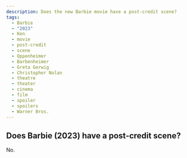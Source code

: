```yaml
---
description: Does the new Barbie movie have a post-credit scene?
tags: 
  - Barbie
  - "2023"
  - Ken
  - movie
  - post-credit
  - scene
  - Oppenheimer
  - Barbenheimer
  - Greta Gerwig
  - Christopher Nolan
  - theatre
  - theater
  - cinema
  - film
  - spoiler
  - spoilers
  - Warner Bros.
---
```


## Does Barbie (2023) have a post-credit scene?

No.
